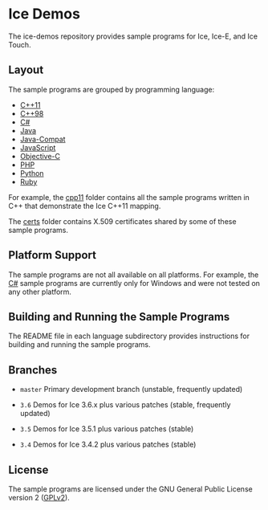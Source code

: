 # Ice Demos

The ice-demos repository provides sample programs for Ice, Ice-E, and Ice Touch.

## Layout

The sample programs are grouped by programming language:
* [C++11](./cpp11)
* [C++98](./cpp98)
* [C#](./csharp)
* [Java](./java)
* [Java-Compat](./java-compat)
* [JavaScript](./js)
* [Objective-C](./objective-c)
* [PHP](./php)
* [Python](./python)
* [Ruby](./ruby)

For example, the [cpp11](./cpp11) folder contains all the sample programs written
in C++ that demonstrate the Ice C++11 mapping.

The [certs](./certs) folder contains X.509 certificates shared by some of these
sample programs.

## Platform Support

The sample programs are not all available on all platforms. For example, the
[C#](./csharp) sample programs are currently only for Windows and were not
tested on any other platform.

## Building and Running the Sample Programs

The README file in each language subdirectory provides instructions for
building and running the sample programs.

## Branches

- `master`
  Primary development branch (unstable, frequently updated)

- `3.6`
  Demos for Ice 3.6.x plus various patches (stable, frequently updated)

- `3.5`
  Demos for Ice 3.5.1 plus various patches (stable)

- `3.4`
  Demos for Ice 3.4.2 plus various patches (stable)

## License

The sample programs are licensed under the GNU General Public License version 2
([GPLv2](./LICENSE)).
